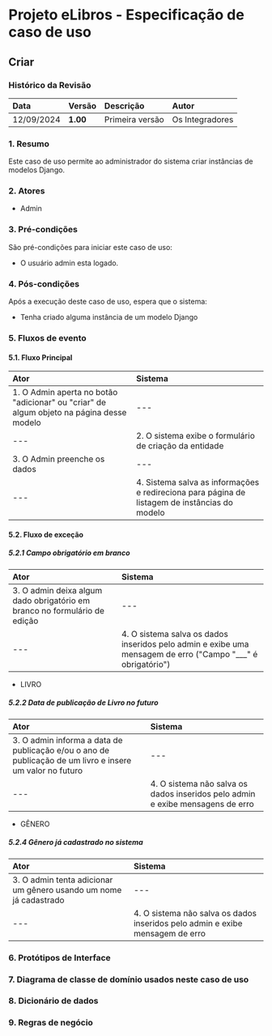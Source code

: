 # Projeto eLibros - Especificação de caso de uso 

##  Criar

### Histórico da Revisão 
|  Data  | Versão | Descrição | Autor |
|:-------|:-------|:----------|:------|
| 12/09/2024 | **1.00** | Primeira versão  | Os Integradores |


### 1. Resumo 
Este caso de uso permite ao administrador do sistema criar instâncias de modelos Django.

### 2. Atores 
- Admin

### 3. Pré-condições
São pré-condições para iniciar este caso de uso:
- O usuário admin esta logado.

### 4. Pós-condições
Após a execução deste caso de uso, espera que o sistema:
- Tenha criado alguma instância de um modelo Django

### 5. Fluxos de evento

#### 5.1. Fluxo Principal 
|  Ator  | Sistema |
|:-------|:------- |
|1. O Admin aperta no botão "adicionar" ou "criar" de algum objeto na página desse modelo | --- |
| ---                      | 2. O sistema exibe o formulário de criação da entidade| 
| 3. O Admin preenche os dados | --- |
| --- | 4. Sistema salva as informações e redireciona para página de listagem de instâncias do modelo |

#### 5.2. Fluxo de exceção


##### 5.2.1 Campo obrigatório em branco
|  Ator  | Sistema |
|:-------|:------- |
|3. O admin deixa algum dado obrigatório em branco no formulário de edição | --- |
|--- |4. O sistema salva os dados inseridos pelo admin e exibe uma mensagem de erro ("Campo "___" é obrigatório") |

- LIVRO

##### 5.2.2 Data de publicação de Livro no futuro
|  Ator  | Sistema |
|:-------|:------- |
|3. O admin informa a data de publicação e/ou o ano de publicação de um livro e insere um valor no futuro | --- |
|--- |4. O sistema não salva os dados inseridos pelo admin e exibe mensagens de erro |


- GÊNERO

##### 5.2.4 Gênero já cadastrado no sistema
|  Ator  | Sistema |
|:-------|:------- |
|3. O admin tenta adicionar um gênero usando um nome já cadastrado | --- |
|--- |4. O sistema não salva os dados inseridos pelo admin e exibe mensagem de erro |




### 6. Protótipos de Interface


### 7. Diagrama de classe de domínio usados neste caso de uso


### 8. Dicionário de dados




### 9. Regras de negócio


